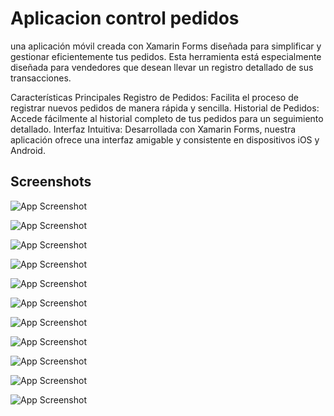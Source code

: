 
# Aplicacion control pedidos

una aplicación móvil creada con Xamarin Forms diseñada para simplificar y gestionar eficientemente tus pedidos. Esta herramienta está especialmente diseñada para vendedores que desean llevar un registro detallado de sus transacciones.

Características Principales
Registro de Pedidos: Facilita el proceso de registrar nuevos pedidos de manera rápida y sencilla.
Historial de Pedidos: Accede fácilmente al historial completo de tus pedidos para un seguimiento detallado.
Interfaz Intuitiva: Desarrollada con Xamarin Forms, nuestra aplicación ofrece una interfaz amigable y consistente en dispositivos iOS y Android.
## Screenshots

![App Screenshot](https://i.ibb.co/k1hysVm/informe2-1.png)

![App Screenshot](https://i.ibb.co/nfkFNWF/informe2-2.png)

![App Screenshot](https://i.ibb.co/YktWktZ/informe2-3.png)

![App Screenshot](https://i.ibb.co/YDps5b0/informe2-4.png)

![App Screenshot](https://i.ibb.co/yhw8GGH/informe2-5.png)

![App Screenshot](https://i.ibb.co/LgmjkT6/informe2-6.png)

![App Screenshot](https://i.ibb.co/NrMjf19/informe2-7.png)

![App Screenshot](https://i.ibb.co/nBbVWny/informe2-8.png)

![App Screenshot](https://i.ibb.co/8XZSPg7/informe2-9.png) 

![App Screenshot](https://i.ibb.co/85JQQZz/informe2-10.png)

![App Screenshot](https://i.ibb.co/BVkfMfD/informe2-11.png)
